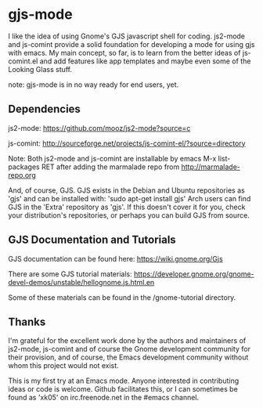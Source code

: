 gjs-mode
========

I like the idea of using Gnome's GJS javascript shell for
coding. js2-mode and js-comint provide a solid foundation for
developing a mode for using gjs with emacs. My main concept, so far,
is to learn from the better ideas of js-comint.el and add features
like app templates and maybe even some of the Looking Glass stuff.

note: gjs-mode is in no way ready for end users, yet.

Dependencies
------------

js2-mode:   https://github.com/mooz/js2-mode?source=c
            
js-comint:  http://sourceforge.net/projects/js-comint-el/?source=directory

Note: Both js2-mode and js-comint are installable by emacs M-x
      list-packages RET after adding the marmalade repo from
      http://marmalade-repo.org

And, of course, GJS. GJS exists in the Debian and Ubuntu repositories
as 'gjs' and can be installed with: 'sudo apt-get install gjs' Arch
users can find GJS in the 'Extra' repository as 'gjs'. If this doesn't
cover it for you, check your distribution's repositories, or perhaps
you can build GJS from source.

GJS Documentation and Tutorials
-------------------------------

GJS documentation can be found here: https://wiki.gnome.org/Gjs

There are some GJS tutorial materials:
https://developer.gnome.org/gnome-devel-demos/unstable/hellognome.js.html.en

Some of these materials can be found in the /gnome-tutorial directory.

Thanks
------

I'm grateful for the excellent work done by the authors and maintainers
of js2-mode, js-comint and of course the Gnome development community
for their provision, and of course, the Emacs development community
without whom this project would not exist.

This is my first try at an Emacs mode. Anyone interested in contributing ideas 
or code is welcome. Github facilitates this, or I can sometimes be found
as 'xk05' on irc.freenode.net in the #emacs channel. 
